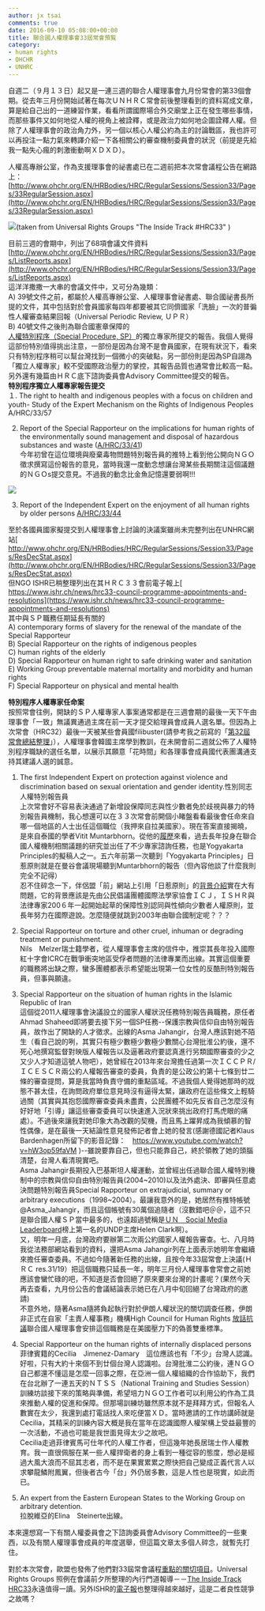 ```yaml
---
author: jx tsai
comments: true
date: 2016-09-10 05:08:00+00:00
title: 聯合國人權理事會33屆常會預覧
category:
- human rights
- OHCHR
- UNHRC
---
```


自週二（９月１３日）起又是一連三週的聯合人權理事會九月份常會的第33個會期。從去年三月份開始試著在每次ＵＮＨＲＣ常會前後整理看到的資料寫成文章，算是給自己出的一道練習作業，看看所謂國際場合外交廟堂上正在發生哪些事情，而那些事件又如何地從人權的視角上被詮釋，或是政治力如何地企圖詮釋人權。但除了人權理事會的政治角力外，另一個以核心人權公約為主的討論戰區，我也許可以再投注一點力氣來轉譯介紹一下各相關公約審查機制委員會的狀況（前提是先給我一點失心瘋的刺激衝動啊ＸＤＸＤ）。  
  
人權高專辦公室，作為支援理事會的祕書處已在二週前把本次常會議程公告在網路上：[http://www.ohchr.org/EN/HRBodies/HRC/RegularSessions/Session33/Pages/33RegularSession.aspx](http://www.ohchr.org/EN/HRBodies/HRC/RegularSessions/Session33/Pages/33RegularSession.aspx)  
  


[![](https://1.bp.blogspot.com/-_Gns4voA5WU/V9duHpTSuMI/AAAAAAAAK44/RyXiVSle9cky8cto1ClE2j_PkViL0Zt5QCLcB/s1600/hrc33country.png)](http://www.universal-rights.org/wp-content/uploads/2015/09/The_Inside_Track_07.09.2016.pdf)(taken from Universal Rights Groups "The Inside Track #HRC33" )

目前三週的會期中，列出了68項會議文件資料 [http://www.ohchr.org/EN/HRBodies/HRC/RegularSessions/Session33/Pages/ListReports.aspx](http://www.ohchr.org/EN/HRBodies/HRC/RegularSessions/Session33/Pages/ListReports.aspx)  
這洋洋撒撒一大串的會議文件中，又可分為幾類：  
A) 39號文件之前，都屬於人權高專辦公室、人權理事會祕書處、聯合國祕書長所提的文件，其中包括對於會員國家每四年都要被其它同儕國家「洗臉」一次的普徧性人權審查結果回報（Universal Periodic Review, ＵＰＲ）  
B) 40號文件之後則為聯合國憲章保障的[人權特別程序（Special Procedure, SP）](http://self.jxtsai.info/2015/12/blog-post.html)的獨立專家所提交的報告。我個人覺得這部份特別值得挑出注意，一部份是因為台灣不是會員國家，在現有狀況下，看來只有特別程序稍可以幫台灣找到一個微小的突破點，另一部份則是因為SP自詡為「獨立人權專家」較不受國際政治壓力的掌控，其報告品質也通常會比較高一點。另外還有幾篇由ＨＲＣ底下諮詢委員會Advisory Committee提交的報告。  
**特別程序獨立人權專家報告提交**  
１. The right to health and indigenous peoples with a focus on children and youth- Study of the Expert Mechanism on the Rights of Indigenous Peoples  A/HRC/33/57  
  
2. Report of the Special Rapporteur on the implications for human rights of the environmentally sound management and disposal of hazardous substances and waste ([A/HRC/33/41](http://ap.ohchr.org/documents/dpage_e.aspx?si=A/HRC/33/41))  
今年初曾在這位環境與廢棄毒物問題特別報告員的推特上看到他公開向ＮＧＯ徵求撰寫這份報告的意見，當時我還一度動念想讓台灣某些長期關注這個議題的ＮＧＯs提交意見。不過我的動念比金魚記憶還要弱啊!!!  


[![](https://c2.staticflickr.com/3/2884/9789207033_1fe9b111b2_c.jpg)](http://www.srtoxics.org/)

  
3. Report of the Independent Expert on the enjoyment of all human rights by older persons [A/HRC/33/44](http://ap.ohchr.org/documents/dpage_e.aspx?si=A/HRC/33/44)   
  
至於各國員國家擬提交到人權理事會上討論的決議案雖尚未完整列出在UNHRC網站[  
http://www.ohchr.org/EN/HRBodies/HRC/RegularSessions/Session33/Pages/ResDecStat.aspx](http://www.ohchr.org/EN/HRBodies/HRC/RegularSessions/Session33/Pages/ResDecStat.aspx)  
但NGO ISHR已稍整理列出在其ＨＲＣ３３會前電子報上[  
https://www.ishr.ch/news/hrc33-council-programme-appointments-and-resolutions](https://www.ishr.ch/news/hrc33-council-programme-appointments-and-resolutions)  
其中與ＳＰ職務任期延長有關的  
A) contemporary forms of slavery for the renewal of the mandate of the Special Rapporteur  
B) Special Rapporteur on the rights of indigenous peoples   
C) human rights of the elderly   
D) Special Rapporteur on human right to safe drinking water and sanitation   
E) Working Group preventable maternal mortality and morbidity and human rights   
F) Special Rapporteur on physical and mental health   
  
**特別程序人權專家任命案**  
按照常會往例，開缺的ＳＰ人權專家人事案通常都是在三週會期的最後一天下午由理事會「一致」無議異通過主席在前一天才提交給理員會成員人選名單。但因為上次常會（HRC32）最後一天被某些會員國filibuster(請參考我之前寫的「[第32屆常會總結整理](http://self.jxtsai.info/2016/07/32.html)」），人權理事會韓國主席學到教訓，在未開會前二週就公佈了人權特別程序職缺的選任名單，以展示其願意「花時間」和各理事會成員國代表團溝通支持其建議人選的誠意。  
  
1) The first Independent Expert on protection against violence and discrimination based on sexual orientation and gender identity.性別同志人權特別報告員  
上次常會好不容易表決通過了新增設保障同志與性少數者免於歧視與暴力的特別報告員機制，我心想還可以在３３次常會前開個小睹盤看看最後會任命來自哪一個地區的人士出任這個職位（我押來自拉美國家）。現在答案直接揭曉，是來自泰國的學者Vitit Muntarbhorn。從他的[履歷](https://www.outrightinternational.org/node/40985)來看，過去長年投身在聯合國人權機制相關議題的研究並出任了不少專家諮詢任務，也是Yogyakarta Principles的擬稿人之一。五六年前第一次聽到「Yogyakarta Principles」日惹原則就是在曼谷會議現場聽到Muntarbhorn的報告（但內容他談了什麼我則完全不記得）  
忍不住碎念一下，伴侶盟「前」網站上引用「日惹原則」的[背景介紹](https://tapcpr.wordpress.com/2010/08/13/yogyakarta-principles/)實在大有問題，它的背景應該是先由公民倡議團體國際法學家協會ＩＣＪ，ＩＳＨＲ與法律專家200６年一起開始起草的保障性別認同與性傾向少數者人權原則，並長年努力在國際遊說。怎麼隨便就跳到2003年由聯合國制定呢？？？  
  
2) Special Rapporteur on torture and other cruel, inhuman or degrading treatment or punishment.  
Nils　Melzer瑞士籍學者，從人權理事會主席的信件中，推崇其長年投入國際紅十字會ICRC在戰爭衝突地區受俘者問題的法律專業而出線。其實這個重要的職務將出缺之際，蠻多團體都表示希望能出現第一位女性的反酷刑特別報告員，但事與願違。  
  
3) Special Rapporteur on the situation of human rights in the Islamic Republic of Iran  
這個從2011人權理事會決議設立的國家人權狀況任務特別報告員職務，原任者Ahmad Shaheed即將要去接下另一個SP任務--保護宗教與信仰自由特別報告員，故作出了開缺的人才徵求。出線的Asma Jahangir，台灣人應該對她不陌生（看自己說的咧，其實只有極少數極少數極少數關心台灣批淮公約後，還不死心地撰寫監督對映版人權報告以及逼著政府要認真進行另類國際審查的少之又少人才知道這號人物吧），她曾經在2013年來台灣擔任過第一次ＩＣＣＰＲ/ＩＣＥＳＣＲ兩公約人權報告審查的委員，負責的是公政公約第十七條到廿二條的審查提問，算是我當時負責守備的重點區域。不過我個人覺得她那時的戕態不甚太佳，在詢問政府單位意見時沒有逼得太緊，讓政府在這些條文上輕騎過關（其實與其抱怨國際審查委員未盡責，公民團體不如先反省自己怎麼沒有好好地「引導」讓這些審查委員可以快速進入況狀來挑出政府打馬虎眼的痛處）。不過後來讓我對她印象大為改觀的契機，而且馬上躍昇成為我傾慕的智性偶像，是在最後一天結論性意見發佈記者會上她的發言(感謝德國記者Klaus Bardenhagen所留下的影音記錄：　https://www.youtube.com/watch?v=hW3op59faVM )--雖說要靠自己，但也只能靠自己，終於領教了她的頭腦清楚，台灣人看清現實吧。  
Asma Jahangir長期投入巴基斯坦人權運動，並曾經出任過聯合國人權特別機制中的宗教與信仰自由特別報告員(2004~2010)以及法外處決、即審與任意處決問題特別報告員Special Rapporteur on extrajudicial, summary or arbitrary executions（1998~2004）。最讓我意外的是，她居然有推特帳號@Asma_Jahangir，而且這個帳號有30萬個追隨者（沒數錯吧＠＠，這不只是聯合國人權ＳＰ當中最多的，也遠超過號稱是[ＵＮ　Social Media Leaderboard](http://www.unsocial500.com/leaderboard/)榜上第一名的UNDP主席Helen Clark啊）。  
又，明年一月底，台灣政府要辦第二次兩公約國家人權報告審查。七、八月時我從法務部網站看到的資料，還把Asma Jahangir列在上面表示她明年會繼續來擔任審查委員。不過如今隨著新任務的出線，且按今年33屆常會上決議(ＨＲＣ res.31/19）把這個職務只延長一年，明年三月份人權理事會常會之前她應該會蠻忙碌的吧，不知道是否會回絕了原來要來台灣的計畫呢？(果然今天再去查看，九月份公告的會議結論表示她已在八月中旬回絕了台灣政府的邀請)  
不意外地，隨著Asma隨將負起執行對於伊朗人權狀況的關切調查任務，伊朗非正式在自家「主責人權事務」機構High Council for Human Rights [放話抗議](http://en.humanrights-iran.ir/news.aspx?id=23324)聯合國人權理事會安排這個職務是在美國壓力下的偽善雙重標準。  
  
4) Special Rapporteur on the human rights of internally displaced persons  
菲律賓籍的Cecilia　Jimenez-Damary　這位應該也有「不少」台灣人認識。好啦，只有大約十來個不到廿個台灣人認識啦。台灣批淮二公約後，連ＮＧＯ自己都還不懂這是怎麼一回事之際，在亞洲一個人權組織的合作協助下，我們在台北辦了一連五天的ＮＴＳＳ（National Training and Studies Session）訓練坊談接下來的策略與準備，希望培力ＮＧＯ工作者可以利用公約作為工具來推動人權的促進和保障。但那場訓練坊雖然原本就不是拜拜方式，但報名人數實在太少，我還到處打電話找人來吃便當ＸＤ。當時邀請的工作坊講師就是Cecilia，其精采的訓練內容大概是我在當年在認識國際人權架構上受益最豐的一次活動，不過也可能是我世面見得太少之故吧。  
Cecilia走過菲律賓馬可仕年代的人權工作者，但這幾年她長居瑞士作人權教育。我一直很佩服在某一些人權捍衛者的身上看到一種從容的態度，想必是經過大風大浪而不屈其志者，而不是在果實累累之際快把自己變成正義代言人以求攀龍鱗附鳳翼，但後者古今「台」外仍居多數，這是人性也是現實，如此而已。  
  
5) An expert from the Eastern European States to the Working Group on arbitrary detention.  
拉脫維亞的Elina　Steinerte出線。  
  
本來還想寫一下有關人權委員會之下諮詢委員會Advisory Committee的一些東西，以及有關人權理事會成員的年度選舉，但這篇文章太多個人碎念，就暫先打住。  
  
對於本次常會，歐盟也發佈了他們對33屆常會議程[重點的關切項目](http://eeas.europa.eu/delegations/un-geneva/9679/eu-priorities-for-the-33rd-session-of-the-human-rights-council_en)。Universal Rights Groups 照例在會議前夕所整理的內行門道報導－－[The Inside Track HRC33](http://www.universal-rights.org/wp-content/uploads/2015/09/The_Inside_Track_07.09.2016.pdf)永遠值得一讀。另外ISHR的[電子報](http://us1.campaign-archive1.com/?u=97549cf8cb507607389fe76eb&id=35c69b7177&e=%5BUNIQID%5D)也整理得越來越好，這是二者良性競爭之故嗎？  
  

